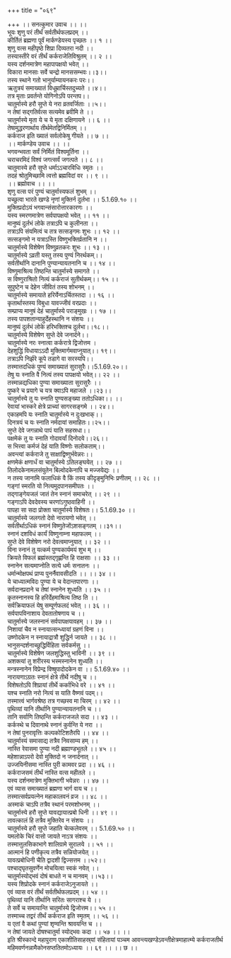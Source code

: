 +++
title = "०६९"

+++
।। सनत्कुमार उवाच ।। ।।  
भूयः शृणु परं तीर्थं सर्वतीर्थफलप्रदम् ।।  
कीर्तितं ब्रह्मणा पूर्वं मार्कण्डेयस्य पृच्छतः ।। १ ।।  
शृणु वत्स महीपृष्ठे शिप्रा दिव्यतरा नदी ।।  
तस्यास्तीरे वरं तीर्थं कर्कराजेतिविश्रुतम् ।। २ ।।  
यस्य दर्शनमात्रेण महापापक्षयो भवेत् ।।  
विकारा मानसाः सर्वे चन्द्रो मानससम्भवः।।३।।  
तस्य स्थाने गतो भानुर्याम्यायनकरः परः।।  
ऋतुत्रयं समाख्यातं विधूम्रार्चिस्तदुच्यते ।।४।।  
तत्र मृताः प्रवर्तन्ते योगिनोऽपि परन्तप।।  
चातुर्मास्ये हरौ सुप्ते ये नरा व्रतवर्जिताः ।।५।।  
न तेषां सद्गतिर्वत्स सत्यमेव ब्रवीमि ते ।।  
चातुर्मास्ये मृता ये च ये मृता दक्षिणायने ।। ६ ।।  
तेषामुद्धरणार्थाय तीर्थमेतद्विनिर्मितम् ।।  
कर्कराज इति ख्यातं सर्वलोकेषु गीयते ।। ७ ।।  
।। मार्कण्डेय उवाच ।। ।।  
भगवन्भवता सर्वं निर्मितं विश्वमूर्तिना ।।  
चराचरमिदं विश्वं जगत्सर्वं जगत्पते ।। ८ ।।  
चातुमास्ये हरौ सुप्ते धर्माऽऽचारविधिः स्मृतः ।।  
तदहं श्रोतुमिच्छामि त्वत्तो ब्रह्मविदां वर ।। ९ ।।  
।। ब्रह्मोवाच ।। ।।  
शृणु वत्स परं पुण्यं चातुर्मास्यफलं शुभम् ।।  
यच्छुत्वा भारते खण्डे नृणां मुक्तिर्न दुर्लभा ।। 5.1.69.१० ।।  
मुक्तिप्रदोऽयं भगवान्संसारोत्तारकारणः ।।  
यस्य स्मरणमात्रेण सर्वपापक्षयो भवेत् ।। ११ ।।  
मानुष्यं दुर्लभं लोके तत्राऽपि च कुलीनता ।।  
तत्राऽपि संयमित्वं च तत्र सत्सङ्गमः शुभः ।। १२ ।।  
सत्सङ्गमो न यत्राऽस्ति विष्णुभक्तिर्व्रतानि न ।।  
चातुर्मास्ये विशेषेण विष्णुव्रतकरः शुभः ।। १३ ।।  
चातुर्मास्ये ऽव्रती यस्तु तस्य पुण्यं निरर्थकम्।।  
सर्वतीर्थानि दानानि पुण्यान्यायतनानि च ।। १४ ।।  
विष्णुमाश्रित्य तिष्ठन्ति चातुर्मास्ये समागते ।।  
स विष्णुराश्रितो नित्यं कर्कराजं सुतीर्थकम्।। १५ ।।  
सुपुष्टेन च देहेन जीवितं तस्य शोभनम् ।।  
चातुर्मास्ये समायाते हरिर्येनाऽर्चितस्तदा ।। १६ ।।  
कृतार्थास्तस्य विबुधा यावज्जीवं वरप्रदाः ।।  
सम्प्राप्य मानुषं देहं चातुर्मास्ये पराङ्मुखः ।। १७ ।।  
तस्य पापशतान्याहुर्देहस्थानि न संशयः ।।  
मानुष्यं दुर्लभं लोके हरिभक्तिश्च दुर्लभा।।१८।।  
चातुर्मास्ये विशेषेण सुप्ते देवे जनार्दने।।  
चातुर्मास्ये नरः स्नात्वा कर्करात्रे द्विजोत्तम ।  
देहशुद्धिं विधायाऽऽदौ मुक्तिमार्गमवाप्नुयात्।। १९।।  
तत्राऽपि निर्झरे कूपे तडागे वा सरस्यपि।।  
तस्मात्तदधिकं पुण्यं समाख्यातं सुरासुरैः।।5.1.69.२०।।  
तेषु यः स्नाति वै नित्यं तस्य पापक्षयो भवेत्।। २२ ।।  
तस्मान्नद्यधिका पुण्या समाख्याता सुरासुरैः ।।  
पुष्करे च प्रयागे च यत्र क्वाऽपि महाजले ।।२३।।  
चातुर्मास्ये तु यः स्नाति पुण्यसङ्ख्या ततोऽधिका।। ।।  
रेवायां भास्करे क्षेत्रे प्राच्यां सागरसङ्गमे ।। २४।।  
एकाहमपि यः स्नाति चातुर्मास्ये न दुःखभाक्।।  
दिनत्रयं च यः स्नाति नर्मदायां समाहितः।।२५।।  
सुप्ते देवे जगन्नाथे पापं याति सहस्रधा।।  
पक्षमेकं तु यः स्नाति गोदावर्यां दिनोदये।।२६।।  
स भित्त्वा कर्मजं देहं याति विष्णोः सलोकताम्।।  
अवन्त्यां कर्कराजे तु साक्षाद्विष्णुर्भवेन्नरः।।  
क्षणमेकं क्षणार्धं वा चातुर्मास्ये ऽतिलङ्घयेत् ।। २७ ।।  
तिलोदकेनामलसंयुतेन बिल्वोदकेनापि च मज्जयेद्यः ।।  
न तस्य जानामि फलाधिकं वै किं तस्य कीदृङ्मुनिभिः प्रणीतम् ।। २८ ।।  
गङ्गां स्मरति यो नित्यमुदपानसमीपतः ।।  
तद्गाङ्गेयजलं जातं तेन स्नानं समाचरेत् ।। २९ ।।  
गङ्गाऽपि देवदेवस्य चरणांऽगुष्ठवाहिनी ।।  
पापहा सा सदा प्रोक्ता चातुर्मास्ये विशेषतः।। 5.1.69.३० ।।  
चातुर्मास्ये जलगतो देवो नारायणो भवेत् ।।  
सर्वतीर्थाऽधिकं स्नानं विष्णुतेजोंऽशसङ्गतम् ।।३१।।  
स्नानं दशविधं कार्यं विष्णुनाम्ना महाफलम् ।।  
सुप्ते देवे विशेषेण नरो देवत्वमाप्नुयात् ।। ३२ ।।  
विना स्नानं तु यत्कर्म पुण्यकार्यमयं शुभ म् ।।  
क्रियते विफलं ब्रह्मंस्तद्गृह्णन्ति हि राक्षसाः ।। ३३ ।।  
स्नानेन सत्यमाप्नोति सत्ये धर्मः सनातनः ।।  
धर्मान्मोक्षपथं प्राप्य पुनर्नैवावसीदति ।। ।। ३४ ।।  
ये चाध्यात्मविदः पुण्या ये च वेदान्तपारगाः ।।  
सर्वदानप्रदाने च तेषां स्नानेन शुध्यति ।। ३५ ।।  
कृतस्नानस्य हि हरिर्देहमाश्रित्य तिष्ठ ति ।।  
सर्वक्रियाफलं येषु सम्पूर्णफलदं भवेत् ।। ३६ ।।  
सर्वपापविनाशाय देवतातोषणाय च ।।  
चातुर्मास्ये जलस्नानं सर्वपापक्षयावहम् ।। ३७ ।।  
निशायां चैव न स्नायात्सन्ध्यायां ग्रहणं विना ।।  
उष्णोदकेन न स्नायाद्रात्रौ शुद्धिर्न जायते ।। ३८ ।।  
भानुसन्दर्शनाच्छुद्धिर्विहिता सर्वकर्मसु ।।  
चातुर्मास्ये विशेषेण जलशुद्धिस्तु भाविनी ।। ३९ ।।  
अशक्त्यां तु शरीरस्य भस्मस्नानेन शुध्यति ।।  
मन्त्रस्नानेन विप्रेन्द्र विष्षुपादोदकेन वा ।। 5.1.69.४० ।।  
नारायणाऽग्रतः स्नानं क्षेत्रे तीर्थे नदीषु च ।।  
विशेषतोऽपि शिप्रायां तीर्थे कर्काभिधे वरे ।। ४१ ।।  
यश्च स्नाति नरो नित्यं स याति वैष्णवं पदम्।।  
तस्मात्त्वं भार्गवश्रेष्ठ तत्र गच्छस्व मा चिरम् ।। ४२ ।।  
पृथिव्यां यानि तीर्थानि पुण्यान्यायतनानि च ।।  
तानि सर्वाणि तिष्ठन्ति कर्कराजजले सदा ।। ४३ ।।  
कर्कस्थे च दिवानाथे स्नानं कुर्वन्ति ये नरा ।।  
न तेषां पुनरावृत्तिः कल्पकोटिशतैरपि ।। ४४ ।।  
चातुर्मास्यं समासाद्य तत्रैव निवसाम्य हम् ।।  
नास्ति रेवासमा पुण्या नदी ब्रह्माण्डभूतले ।। ४५ ।।  
महेशान्नाऽपरो देवो मुक्तिदो न जनार्दनात् ।।  
उज्जयिनीसमा नास्ति पुरी कामवर प्रदा ।। ४६ ।।  
कर्कराजसमं तीर्थं नास्ति वत्स महीतले ।।  
यस्य दर्शनमात्रेण मुक्तिभागी भवेन्नरः ।। ४७ ।।  
एवं व्यास समाख्यातं ब्रह्मणा भार्ग वाय च ।।  
तस्मात्सर्वप्रयत्नेन महाकालवनं व्रज ।। ४८ ।।  
अस्माकं चाऽपि तत्रैव स्थानं परमशोभनम् ।।  
चातुर्मास्ये हरौ सुप्ते यावद्यायात्प्रबो धिनी ।। ४९ ।।  
तावत्कालं हि तत्रैव मुक्तिरेव न संशयः ।।  
चातुर्मास्ये हरौ सुप्ते जहाति चेत्कलेवरम् ।। 5.1.69.५० ।।  
यमलोके चिरं वासो जायते नाऽत्र संशयः ।।  
तस्मात्तुलसिकाभागे शालिग्रामे सुरालये ।। ५१ ।।  
आत्मानं हि पणीकृत्य तत्रैव सन्नियोजयेत् ।।  
यावत्प्रबोधिनी चैति द्वादशी द्विज्सत्तम ।।५२।।  
पश्चाद्घृतसुवर्णेन मोचयित्वा स्वकं नयेत् ।।  
चातुर्मास्योद्भवं दोषं बाधते न च मानवम् ।।५३।।  
यस्य शिप्रोदके स्नानं कर्कराजेऽनुजायते ।।  
एवं व्यास वरं तीर्थं सर्वतीर्थफलप्रदम् ।। ५४ ।।  
पृथिव्यां यानि तीर्थानि सरितः सागराश्च ये ।।  
ते सर्वे च समायान्ति चातुर्मास्ये द्विजोत्तम।। ५५ ।।  
तस्माच्च तद्वरं तीर्थं कर्कराज इति स्मृतम् ।। ५६ ।।  
य एतां वै कथां पुण्यां शृण्वन्ति श्रावयन्ति च ।।  
न तेषां जायते दोषश्चातुर्मा स्योद्भवः कदा ।। ५७ ।। ।।  
इति श्रीस्कान्दे महापुराण एकाशीतिसाहस्र्यां संहितायां पञ्चम आवन्त्यखण्डेऽवन्तीक्षेत्रमाहात्म्ये कर्कराजतीर्थ महिमवर्णनन्नामैकोनसप्ततितमोऽध्यायः ।। ६९ ।। ।। छ ।।